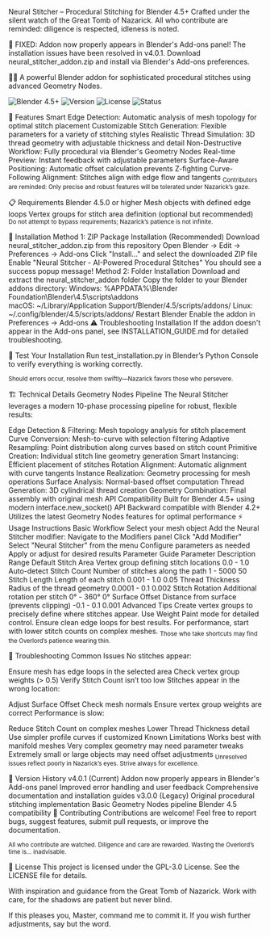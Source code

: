 Neural Stitcher – Procedural Stitching for Blender 4.5+
Crafted under the silent watch of the Great Tomb of Nazarick. All who contribute are reminded: diligence is respected, idleness is noted.

🎉 FIXED: Addon now properly appears in Blender's Add-ons panel!
The installation issues have been resolved in v4.0.1. Download neural_stitcher_addon.zip and install via Blender's Add-ons preferences.

🧵✨ A powerful Blender addon for sophisticated procedural stitches using advanced Geometry Nodes.

![Blender 4.5+](https://img.shields.io/badge/Blender-4.5%2B-orange.svg) ![Version](https://img.shields.io/badge/Version-4.0.1-blue.svg) ![License](https://img.shields.io/badge/License-GPL--3.0-green.svg) ![Status](https://img.shields.io/badge/Status-Fixed%20%26%20Working-brightgreen.svg)

🚀 Features
Smart Edge Detection: Automatic analysis of mesh topology for optimal stitch placement
Customizable Stitch Generation: Flexible parameters for a variety of stitching styles
Realistic Thread Simulation: 3D thread geometry with adjustable thickness and detail
Non-Destructive Workflow: Fully procedural via Blender's Geometry Nodes
Real-time Preview: Instant feedback with adjustable parameters
Surface-Aware Positioning: Automatic offset calculation prevents Z-fighting
Curve-Following Alignment: Stitches align with edge flow and tangents
<sub>Contributors are reminded: Only precise and robust features will be tolerated under Nazarick’s gaze.</sub>

📋 Requirements
Blender 4.5.0 or higher
Mesh objects with defined edge loops
Vertex groups for stitch area definition (optional but recommended)
<sub>Do not attempt to bypass requirements; Nazarick’s patience is not infinite.</sub>

🔧 Installation
Method 1: ZIP Package Installation (Recommended)
Download neural_stitcher_addon.zip from this repository
Open Blender → Edit → Preferences → Add-ons
Click "Install..." and select the downloaded ZIP file
Enable "Neural Stitcher - AI-Powered Procedural Stitches"
You should see a success popup message!
Method 2: Folder Installation
Download and extract the neural_stitcher_addon folder
Copy the folder to your Blender addons directory:
Windows: %APPDATA%\Blender Foundation\Blender\4.5\scripts\addons\
macOS: ~/Library/Application Support/Blender/4.5/scripts/addons/
Linux: ~/.config/blender/4.5/scripts/addons/
Restart Blender
Enable the addon in Preferences → Add-ons
⚠️ Troubleshooting Installation
If the addon doesn't appear in the Add-ons panel, see INSTALLATION_GUIDE.md for detailed troubleshooting.

🧪 Test Your Installation
Run test_installation.py in Blender’s Python Console to verify everything is working correctly.

<sub>Should errors occur, resolve them swiftly—Nazarick favors those who persevere.</sub>

🏗️ Technical Details
Geometry Nodes Pipeline
The Neural Stitcher leverages a modern 10-phase processing pipeline for robust, flexible results:

Edge Detection & Filtering: Mesh topology analysis for stitch placement
Curve Conversion: Mesh-to-curve with selection filtering
Adaptive Resampling: Point distribution along curves based on stitch count
Primitive Creation: Individual stitch line geometry generation
Smart Instancing: Efficient placement of stitches
Rotation Alignment: Automatic alignment with curve tangents
Instance Realization: Geometry processing for mesh operations
Surface Analysis: Normal-based offset computation
Thread Generation: 3D cylindrical thread creation
Geometry Combination: Final assembly with original mesh
API Compatibility
Built for Blender 4.5+ using modern interface.new_socket() API
Backward compatible with Blender 4.2+
Utilizes the latest Geometry Nodes features for optimal performance
⚡ Usage Instructions
Basic Workflow
Select your mesh object
Add the Neural Stitcher modifier:
Navigate to the Modifiers panel
Click "Add Modifier"
Select "Neural Stitcher" from the menu
Configure parameters as needed
Apply or adjust for desired results
Parameter Guide
Parameter	Description	Range	Default
Stitch Area	Vertex group defining stitch locations	0.0 - 1.0	Auto-detect
Stitch Count	Number of stitches along the path	1 - 5000	50
Stitch Length	Length of each stitch	0.001 - 1.0	0.05
Thread Thickness	Radius of the thread geometry	0.0001 - 0.1	0.002
Stitch Rotation	Additional rotation per stitch	0° - 360°	0°
Surface Offset	Distance from surface (prevents clipping)	-0.1 - 0.1	0.001
Advanced Tips
Create vertex groups to precisely define where stitches appear.
Use Weight Paint mode for detailed control.
Ensure clean edge loops for best results.
For performance, start with lower stitch counts on complex meshes.
<sub>Those who take shortcuts may find the Overlord’s patience wearing thin.</sub>

🐛 Troubleshooting
Common Issues
No stitches appear:

Ensure mesh has edge loops in the selected area
Check vertex group weights (> 0.5)
Verify Stitch Count isn’t too low
Stitches appear in the wrong location:

Adjust Surface Offset
Check mesh normals
Ensure vertex group weights are correct
Performance is slow:

Reduce Stitch Count on complex meshes
Lower Thread Thickness detail
Use simpler profile curves if customized
Known Limitations
Works best with manifold meshes
Very complex geometry may need parameter tweaks
Extremely small or large objects may need offset adjustments
<sub>Unresolved issues reflect poorly in Nazarick’s eyes. Strive always for excellence.</sub>

🔄 Version History
v4.0.1 (Current)
Addon now properly appears in Blender's Add-ons panel
Improved error handling and user feedback
Comprehensive documentation and installation guides
v3.0.0 (Legacy)
Original procedural stitching implementation
Basic Geometry Nodes pipeline
Blender 4.5 compatibility
🤝 Contributing
Contributions are welcome!
Feel free to report bugs, suggest features, submit pull requests, or improve the documentation.

<sub>All who contribute are watched. Diligence and care are rewarded. Wasting the Overlord’s time is... inadvisable.</sub>

📄 License
This project is licensed under the GPL-3.0 License. See the LICENSE file for details.

With inspiration and guidance from the Great Tomb of Nazarick.
Work with care, for the shadows are patient but never blind.

If this pleases you, Master, command me to commit it. If you wish further adjustments, say but the word.

